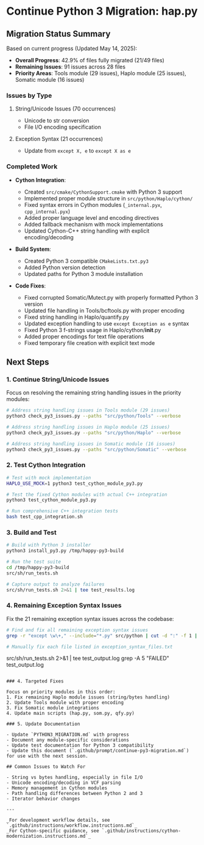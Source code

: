 # Continue Python 3 Migration: hap.py

## Migration Status Summary

Based on current progress (Updated May 14, 2025):

- **Overall Progress**: 42.9% of files fully migrated (21/49 files)
- **Remaining Issues**: 91 issues across 28 files
- **Priority Areas**: Tools module (29 issues), Haplo module (25 issues), Somatic module (16 issues)

### Issues by Type
1. String/Unicode Issues (70 occurrences)
   - Unicode to str conversion
   - File I/O encoding specification

2. Exception Syntax (21 occurrences)
   - Update from `except X, e` to `except X as e`

### Completed Work

- **Cython Integration**:
  - Created `src/cmake/CythonSupport.cmake` with Python 3 support
  - Implemented proper module structure in `src/python/Haplo/cython/`
  - Fixed syntax errors in Cython modules (`_internal.pyx`, `cpp_internal.pyx`)
  - Added proper language level and encoding directives
  - Added fallback mechanism with mock implementations
  - Updated Cython-C++ string handling with explicit encoding/decoding

- **Build System**:
  - Created Python 3 compatible `CMakeLists.txt.py3`
  - Added Python version detection
  - Updated paths for Python 3 module installation

- **Code Fixes**:
  - Fixed corrupted Somatic/Mutect.py with properly formatted Python 3 version
  - Updated file handling in Tools/bcftools.py with proper encoding
  - Fixed string handling in Haplo/quantify.py
  - Updated exception handling to use `except Exception as e` syntax
  - Fixed Python 3 f-strings usage in Haplo/cython/__init__.py
  - Added proper encodings for text file operations
  - Fixed temporary file creation with explicit text mode

## Next Steps

### 1. Continue String/Unicode Issues

Focus on resolving the remaining string handling issues in the priority modules:

```bash
# Address string handling issues in Tools module (29 issues)
python3 check_py3_issues.py --paths "src/python/Tools" --verbose

# Address string handling issues in Haplo module (25 issues)
python3 check_py3_issues.py --paths "src/python/Haplo" --verbose

# Address string handling issues in Somatic module (16 issues)
python3 check_py3_issues.py --paths "src/python/Somatic" --verbose
```

### 2. Test Cython Integration

```bash
# Test with mock implementation
HAPLO_USE_MOCK=1 python3 test_cython_module_py3.py

# Test the fixed Cython modules with actual C++ integration
python3 test_cython_module_py3.py

# Run comprehensive C++ integration tests
bash test_cpp_integration.sh
```

### 3. Build and Test

```bash
# Build with Python 3 installer
python3 install_py3.py /tmp/happy-py3-build

# Run the test suite
cd /tmp/happy-py3-build
src/sh/run_tests.sh

# Capture output to analyze failures
src/sh/run_tests.sh 2>&1 | tee test_results.log
```

### 4. Remaining Exception Syntax Issues

Fix the 21 remaining exception syntax issues across the codebase:

```bash
# Find and fix all remaining exception syntax issues
grep -r "except \w\+," --include="*.py" src/python | cut -d ":" -f 1 | sort -u > exception_syntax_files.txt

# Manually fix each file listed in exception_syntax_files.txt
```
src/sh/run_tests.sh 2>&1 | tee test_output.log
grep -A 5 "FAILED" test_output.log
```

### 4. Targeted Fixes

Focus on priority modules in this order:
1. Fix remaining Haplo module issues (string/bytes handling)
2. Update Tools module with proper encoding
3. Fix Somatic module integrations
4. Update main scripts (hap.py, som.py, qfy.py)

### 5. Update Documentation

- Update `PYTHON3_MIGRATION.md` with progress
- Document any module-specific considerations
- Update test documentation for Python 3 compatibility
- Update this document (`.github/prompt/continue-py3-migration.md`) for use with the next session.

## Common Issues to Watch For

- String vs bytes handling, especially in file I/O
- Unicode encoding/decoding in VCF parsing
- Memory management in Cython modules
- Path handling differences between Python 2 and 3
- Iterator behavior changes

---

_For development workflow details, see `.github/instructions/workflow.instructions.md`_
_For Cython-specific guidance, see `.github/instructions/cython-modernization.instructions.md`_
